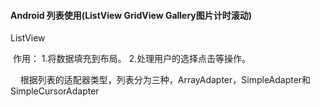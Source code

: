 #### Android 列表使用(ListView GridView Gallery图片计时滚动)
<p>ListView</p> 
<p>&nbsp;作用：&nbsp;1.将数据填充到布局。&nbsp;2.处理用户的选择点击等操作。</p> 
<p>&nbsp; &nbsp; 根据列表的适配器类型，列表分为三种，ArrayAdapter，SimpleAdapter和SimpleCursorAdapter</p> 


